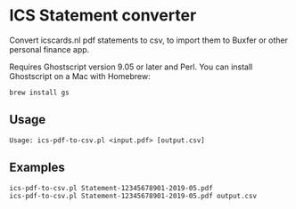 # ICS Statement converter

Convert icscards.nl pdf statements to csv, to import them to Buxfer or other personal finance app.

Requires Ghostscript version 9.05 or later and Perl. You can install Ghostscript on a Mac with Homebrew:

```
brew install gs
```

## Usage

```
Usage: ics-pdf-to-csv.pl <input.pdf> [output.csv]
```

## Examples

```
ics-pdf-to-csv.pl Statement-12345678901-2019-05.pdf
ics-pdf-to-csv.pl Statement-12345678901-2019-05.pdf output.csv
```
